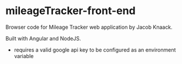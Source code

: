 # mileageTracker-front-end

Browser code for Mileage Tracker web application by Jacob Knaack.

 Built with Angular and NodeJS.
 * requires a valid google api key to be configured as an environment variable
